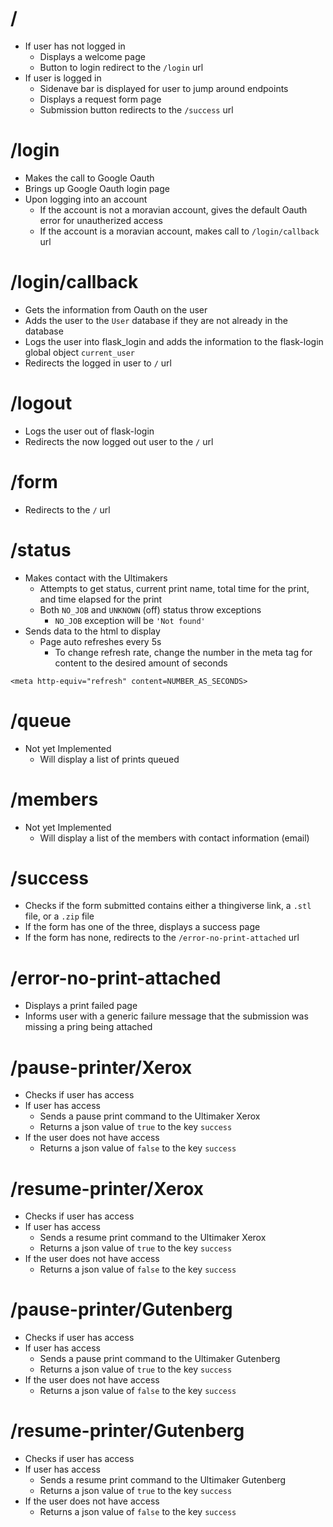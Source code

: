 # /
* If user has not logged in
    * Displays a welcome page
    * Button to login redirect to the `/login` url
* If user is logged in
    * Sidenave bar is displayed for user to jump around endpoints
    * Displays a request form page
    * Submission button redirects to the `/success` url

# /login
* Makes the call to Google Oauth
* Brings up Google Oauth login page
* Upon logging into an account
    * If the account is not a moravian account, gives the default Oauth error for unautherized access
    * If the account is a moravian account, makes call to `/login/callback` url

# /login/callback
* Gets the information from Oauth on the user
* Adds the user to the `User` database if they are not already in the database
* Logs the user into flask_login and adds the information to the flask-login global object `current_user`
* Redirects the logged in user to `/` url

# /logout
* Logs the user out of flask-login
* Redirects the now logged out user to the `/` url

# /form
* Redirects to the `/` url

# /status
* Makes contact with the Ultimakers
    * Attempts to get status, current print name, total time for the print, and time elapsed for the print
    * Both `NO_JOB` and `UNKNOWN` (off) status throw exceptions
        * `NO_JOB` exception will be `'Not found'`
* Sends data to the html to display
    * Page auto refreshes every 5s
        * To change refresh rate, change the number in the meta tag for content to the desired amount of seconds
```
<meta http-equiv="refresh" content=NUMBER_AS_SECONDS>
```

# /queue
* Not yet Implemented
    * Will display a list of prints queued

# /members
* Not yet Implemented
    * Will display a list of the members with contact information (email)

# /success
* Checks if the form submitted contains either a thingiverse link, a `.stl` file, or a `.zip` file
* If the form has one of the three, displays a success page
* If the form has none, redirects to the `/error-no-print-attached` url

# /error-no-print-attached
* Displays a print failed page
* Informs user with a generic failure message that the submission was missing a pring being attached

# /pause-printer/Xerox
* Checks if user has access
* If user has access
    * Sends a pause print command to the Ultimaker Xerox
    * Returns a json value of `true` to the key `success`
* If the user does not have access
    * Returns a json value of `false` to the key `success`

# /resume-printer/Xerox
* Checks if user has access
* If user has access
    * Sends a resume print command to the Ultimaker Xerox
    * Returns a json value of `true` to the key `success`
* If the user does not have access
    * Returns a json value of `false` to the key `success`

# /pause-printer/Gutenberg
* Checks if user has access
* If user has access
    * Sends a pause print command to the Ultimaker Gutenberg
    * Returns a json value of `true` to the key `success`
* If the user does not have access
    * Returns a json value of `false` to the key `success`

# /resume-printer/Gutenberg
* Checks if user has access
* If user has access
    * Sends a resume print command to the Ultimaker Gutenberg
    * Returns a json value of `true` to the key `success`
* If the user does not have access
    * Returns a json value of `false` to the key `success`